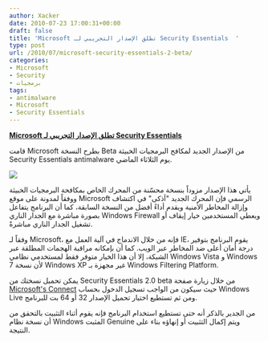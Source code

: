 ```yaml
---
author: Xacker
date: 2010-07-23 17:00:31+00:00
draft: false
title: 'Microsoft تطلق الإصدار التجريبي لـ Security Essentials  '
type: post
url: /2010/07/microsoft-security-essentials-2-beta/
categories:
- Microsoft
- Security
- برمجيات
tags:
- antimalware
- Microsoft
- Security Essentials
---
```


**[Microsoft تطلق الإصدار التجريبي لـ Security Essentials](https://www.it-scoop.com/2010/07/microsoft-Security-Essentials-2-beta)**




قامت Microsoft بطرح النسخة Beta من الإصدار الجديد لمكافح البرمجيات الخبيثة Security Essentials antimalware يوم الثلاثاء الماضي.




[![](https://www.it-scoop.com/wp-content/uploads/2009/12/Microsoft-Security-Essentials.jpg)
](https://www.it-scoop.com/2010/07/microsoft-Security-Essentials-2-beta)


يأتي هذا الإصدار مزوداً بنسخة محسّنة من المحرك الخاص بمكافحة البرمجيات الخبيثة ووفقاً لمدونة على موقع Microsoft الرسمي فإن المحرك الجديد "أذكى" في اكتشاف وإزالة المخاطر الأمنية ويقدم أداءً أفضل من النسخة السابقة، كما أن البرنامج يتفاعل بصورة مباشرة مع الجدار الناري Windows Firewall ويعطي المستخدمين خيار إيقاف أو تشغيل الجدار الناري مباشرةً.

وفقاً لـ Microsoft، فإنه من خلال الاندماج في آلية العمل مع IE، يقوم البرنامج بتوفير درجة أمان أعلى ضد المخاطر عبر الويب. كما أن بإمكانه مراقبة الهجمات المطلقة عبر الشبكة، إلا أن هذا الخيار متوفر فقط لمستخدمي نظامي Windows Vista و Windows 7 لأن نسخة Windows XP غير مجهزة بـ Windows Filtering Platform.

يمكن تحميل نسختك من Security Essentials 2.0 beta من خلال زيارة صفحة [Microsoft's Connect](http://go.microsoft.com/fwlink/?LinkId=197385) حيث سيكون من الواجب تسجيل الدخول بحساب Windows Live ومن ثم تستطيع اختيار تحميل الإصدار 32 أو 64 بت للبرنامج.

من الجدير بالذكر أنه حتى تستطيع استخدام البرنامج فإنه يقوم أثناء التثبيت بالتحقق من أن نسخة نظام Windows المثبت Genuine ويتم إكمال التثبيت أو إنهاؤه بناء على النتيجة.
